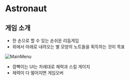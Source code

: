 # Astronaut

## 게임 소개
* 한 손으로 할 수 있는 손쉬운 리듬게임
* 위에서 아래로 내려오는 별 모양의 노트들을 획득하는 것이 목표

![MainMenu](./Astronaut/img/GamePlay.gif)

* 깜빡이는 UI는 차례대로 체력과 스킬 게이지
* 체력이 다 떨어지면 게임오버
